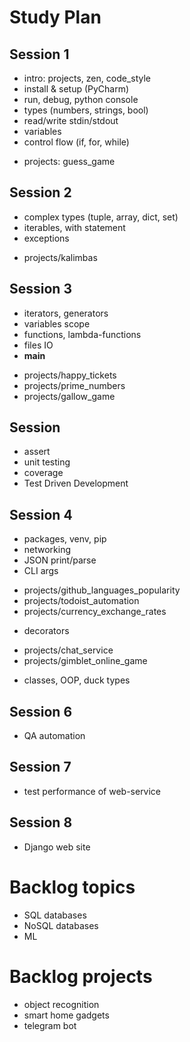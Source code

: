 # Study Plan

## Session 1
- intro: projects, zen, code_style
- install & setup (PyCharm)
- run, debug, python console
- types (numbers, strings, bool)
- read/write stdin/stdout
- variables
- control flow (if, for, while)
+ projects: guess_game

## Session 2
- complex types (tuple, array, dict, set)
- iterables, with statement
- exceptions
+ projects/kalimbas

## Session 3
- iterators, generators
- variables scope
- functions, lambda-functions
- files IO 
- __main__
+ projects/happy_tickets
+ projects/prime_numbers
+ projects/gallow_game


## Session 
- assert
- unit testing
- coverage
- Test Driven Development



## Session 4
- packages, venv, pip
- networking
- JSON print/parse
- CLI args
+ projects/github_languages_popularity
+ projects/todoist_automation
+ projects/currency_exchange_rates




- decorators
+ projects/chat_service
+ projects/gimblet_online_game


- classes, OOP, duck types

## Session 6
- QA automation

## Session 7
- test performance of web-service

## Session 8
- Django web site


# Backlog topics
- SQL databases
- NoSQL databases
- ML

# Backlog projects
- object recognition
- smart home gadgets
- telegram bot